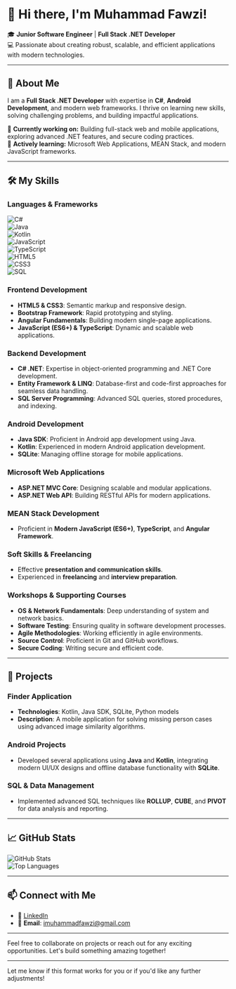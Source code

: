 # 👋 Hi there, I'm Muhammad Fawzi!

🎓 **Junior Software Engineer** | **Full Stack .NET Developer**  
💻 Passionate about creating robust, scalable, and efficient applications with modern technologies.

---

## 🚀 About Me
I am a **Full Stack .NET Developer** with expertise in **C#**, **Android Development**, and modern web frameworks. I thrive on learning new skills, solving challenging problems, and building impactful applications.  

🔭 **Currently working on:** Building full-stack web and mobile applications, exploring advanced .NET features, and secure coding practices.  
🌱 **Actively learning:** Microsoft Web Applications, MEAN Stack, and modern JavaScript frameworks.

---

## 🛠️ My Skills

### **Languages & Frameworks**  
![C#](https://img.shields.io/badge/C%23-239120?style=for-the-badge&logo=c-sharp&logoColor=white)  
![Java](https://img.shields.io/badge/Java-007396?style=for-the-badge&logo=java&logoColor=white)  
![Kotlin](https://img.shields.io/badge/Kotlin-0095D5?style=for-the-badge&logo=kotlin&logoColor=white)  
![JavaScript](https://img.shields.io/badge/JavaScript-F7DF1E?style=for-the-badge&logo=javascript&logoColor=black)  
![TypeScript](https://img.shields.io/badge/TypeScript-3178C6?style=for-the-badge&logo=typescript&logoColor=white)  
![HTML5](https://img.shields.io/badge/HTML5-E34F26?style=for-the-badge&logo=html5&logoColor=white)  
![CSS3](https://img.shields.io/badge/CSS3-1572B6?style=for-the-badge&logo=css3&logoColor=white)  
![SQL](https://img.shields.io/badge/SQL-003B57?style=for-the-badge&logo=microsoft-sql-server&logoColor=white)  

### **Frontend Development**
- **HTML5 & CSS3**: Semantic markup and responsive design.  
- **Bootstrap Framework**: Rapid prototyping and styling.  
- **Angular Fundamentals**: Building modern single-page applications.  
- **JavaScript (ES6+) & TypeScript**: Dynamic and scalable web applications.

### **Backend Development**
- **C# .NET**: Expertise in object-oriented programming and .NET Core development.  
- **Entity Framework & LINQ**: Database-first and code-first approaches for seamless data handling.  
- **SQL Server Programming**: Advanced SQL queries, stored procedures, and indexing.

### **Android Development**
- **Java SDK**: Proficient in Android app development using Java.  
- **Kotlin**: Experienced in modern Android application development.  
- **SQLite**: Managing offline storage for mobile applications.  

### **Microsoft Web Applications**
- **ASP.NET MVC Core**: Designing scalable and modular applications.  
- **ASP.NET Web API**: Building RESTful APIs for modern applications.

### **MEAN Stack Development**
- Proficient in **Modern JavaScript (ES6+)**, **TypeScript**, and **Angular Framework**.

### **Soft Skills & Freelancing**
- Effective **presentation and communication skills**.  
- Experienced in **freelancing** and **interview preparation**.

### **Workshops & Supporting Courses**
- **OS & Network Fundamentals**: Deep understanding of system and network basics.  
- **Software Testing**: Ensuring quality in software development processes.  
- **Agile Methodologies**: Working efficiently in agile environments.  
- **Source Control**: Proficient in Git and GitHub workflows.  
- **Secure Coding**: Writing secure and efficient code.

---

## 🌟 Projects

### **Finder Application**  
- **Technologies**: Kotlin, Java SDK, SQLite, Python models  
- **Description**: A mobile application for solving missing person cases using advanced image similarity algorithms.

### **Android Projects**  
- Developed several applications using **Java** and **Kotlin**, integrating modern UI/UX designs and offline database functionality with **SQLite**.

### **SQL & Data Management**  
- Implemented advanced SQL techniques like **ROLLUP**, **CUBE**, and **PIVOT** for data analysis and reporting.

---

## 📈 GitHub Stats

![GitHub Stats](https://github-readme-stats.vercel.app/api?username=YourGitHubUsername&show_icons=true&theme=radical)  
![Top Languages](https://github-readme-stats.vercel.app/api/top-langs/?username=YourGitHubUsername&layout=compact&theme=radical)

---

## 📫 Connect with Me
- 💼 [LinkedIn](https://www.linkedin.com/in/muhammad-fawzi-0771281b8/)  
- 📧 **Email**: imuhammadfawzi@gmail.com

---

Feel free to collaborate on projects or reach out for any exciting opportunities. Let's build something amazing together!

---

Let me know if this format works for you or if you'd like any further adjustments!
